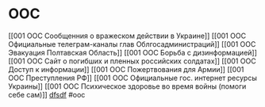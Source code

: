 # OOC
[[001 OOC Сообщенния о вражеском действии в Украине]]
[[001 OOC Официальные телеграм-каналы глав Облгосадминистраций]]
[[001 ООС Эвакуация Полтавская Область]]
[[001 ООС Борьба с дизинформацией]]
[[001 OOC Cайт о погибших и пленных российских солдатах]]
[[001 ООС Доступ к информации]]
[[001 ООС Пожертвования для Армии]]
[[001 ООС Преступления РФ]]
[[001 OОС Официальные гос. интернет ресурсы  Украины]]
[[001 ООС Психическое здоровье во время войны (помоги себе сам)]]
[dfsdf](obsidian://open?vault=OOC&file=001%20OOC%20C%D0%B0%D0%B9%D1%82%20%D0%BE%20%D0%BF%D0%BE%D0%B3%D0%B8%D0%B1%D1%88%D0%B8%D1%85%20%D0%B8%20%D0%BF%D0%BB%D0%B5%D0%BD%D0%BD%D1%8B%D1%85%20%D1%80%D0%BE%D1%81%D1%81%D0%B8%D0%B9%D1%81%D0%BA%D0%B8%D1%85%20%D1%81%D0%BE%D0%BB%D0%B4%D0%B0%D1%82%D0%B0%D1%85)
#ooc 